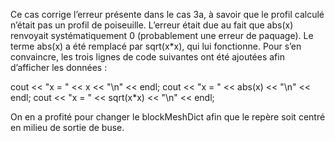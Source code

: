 Ce cas corrige l’erreur présente dans le cas 3a, à savoir que le profil calculé n’était pas un profil de poiseuille.
L’erreur était due au fait que abs(x) renvoyait systématiquement 0 (probablement une erreur de paquage).
Le terme abs(x) a été remplacé par sqrt(x*x), qui lui fonctionne.
Pour s’en convaincre, les trois lignes de code suivantes ont été ajoutées afin d’afficher les données :

cout << "x = " << x << "\n" << endl;
cout << "x = " << abs(x) << "\n" << endl;
cout << "x = " << sqrt(x*x) << "\n" << endl;

On en a profité pour changer le blockMeshDict afin que le repère soit centré en milieu de sortie de buse.
